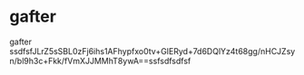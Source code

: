 # gafter
gafter
ssdfsfJLrZ5sSBL0zFj6ihs1AFhypfxo0tv+GIERyd+7d6DQlYz4t68gg/nHCJZsyn/bl9h3c+Fkk/fVmXJJMMhT8ywA==ssfsdfsdfsf
